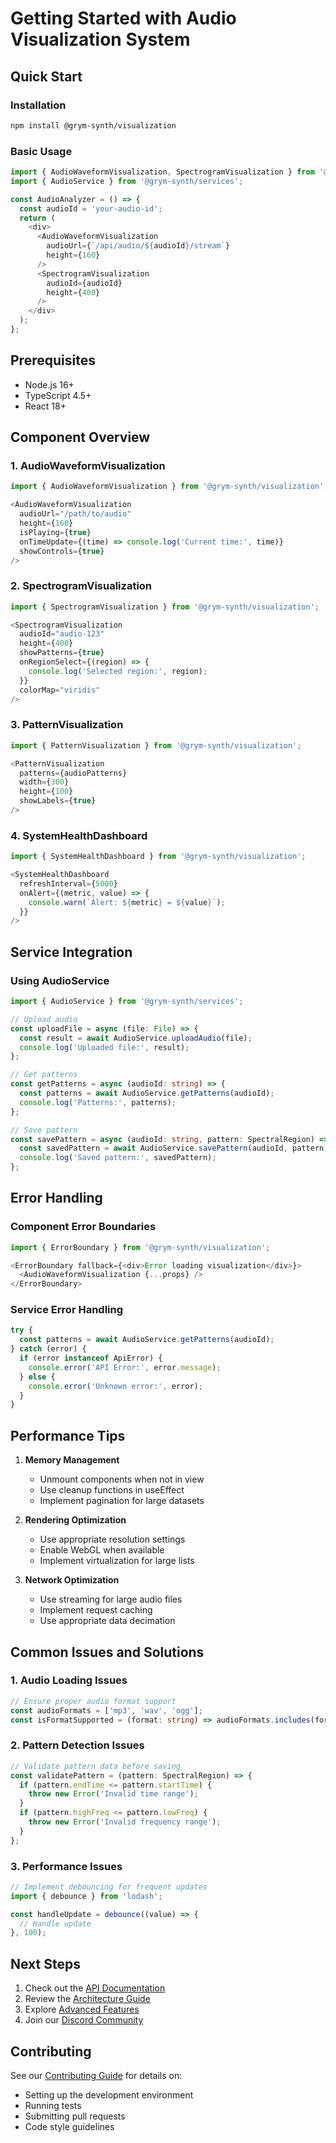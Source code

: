 # Getting Started with Audio Visualization System

## Quick Start

### Installation
```bash
npm install @grym-synth/visualization
```

### Basic Usage
```typescript
import { AudioWaveformVisualization, SpectrogramVisualization } from '@grym-synth/visualization';
import { AudioService } from '@grym-synth/services';

const AudioAnalyzer = () => {
  const audioId = 'your-audio-id';
  return (
    <div>
      <AudioWaveformVisualization
        audioUrl={`/api/audio/${audioId}/stream`}
        height={160}
      />
      <SpectrogramVisualization
        audioId={audioId}
        height={400}
      />
    </div>
  );
};
```

## Prerequisites
- Node.js 16+
- TypeScript 4.5+
- React 18+

## Component Overview

### 1. AudioWaveformVisualization
```typescript
import { AudioWaveformVisualization } from '@grym-synth/visualization';

<AudioWaveformVisualization
  audioUrl="/path/to/audio"
  height={160}
  isPlaying={true}
  onTimeUpdate={(time) => console.log('Current time:', time)}
  showControls={true}
/>
```

### 2. SpectrogramVisualization
```typescript
import { SpectrogramVisualization } from '@grym-synth/visualization';

<SpectrogramVisualization
  audioId="audio-123"
  height={400}
  showPatterns={true}
  onRegionSelect={(region) => {
    console.log('Selected region:', region);
  }}
  colorMap="viridis"
/>
```

### 3. PatternVisualization
```typescript
import { PatternVisualization } from '@grym-synth/visualization';

<PatternVisualization
  patterns={audioPatterns}
  width={300}
  height={100}
  showLabels={true}
/>
```

### 4. SystemHealthDashboard
```typescript
import { SystemHealthDashboard } from '@grym-synth/visualization';

<SystemHealthDashboard
  refreshInterval={5000}
  onAlert={(metric, value) => {
    console.warn(`Alert: ${metric} = ${value}`);
  }}
/>
```

## Service Integration

### Using AudioService
```typescript
import { AudioService } from '@grym-synth/services';

// Upload audio
const uploadFile = async (file: File) => {
  const result = await AudioService.uploadAudio(file);
  console.log('Uploaded file:', result);
};

// Get patterns
const getPatterns = async (audioId: string) => {
  const patterns = await AudioService.getPatterns(audioId);
  console.log('Patterns:', patterns);
};

// Save pattern
const savePattern = async (audioId: string, pattern: SpectralRegion) => {
  const savedPattern = await AudioService.savePattern(audioId, pattern);
  console.log('Saved pattern:', savedPattern);
};
```

## Error Handling

### Component Error Boundaries
```typescript
import { ErrorBoundary } from '@grym-synth/visualization';

<ErrorBoundary fallback={<div>Error loading visualization</div>}>
  <AudioWaveformVisualization {...props} />
</ErrorBoundary>
```

### Service Error Handling
```typescript
try {
  const patterns = await AudioService.getPatterns(audioId);
} catch (error) {
  if (error instanceof ApiError) {
    console.error('API Error:', error.message);
  } else {
    console.error('Unknown error:', error);
  }
}
```

## Performance Tips

1. **Memory Management**
   - Unmount components when not in view
   - Use cleanup functions in useEffect
   - Implement pagination for large datasets

2. **Rendering Optimization**
   - Use appropriate resolution settings
   - Enable WebGL when available
   - Implement virtualization for large lists

3. **Network Optimization**
   - Use streaming for large audio files
   - Implement request caching
   - Use appropriate data decimation

## Common Issues and Solutions

### 1. Audio Loading Issues
```typescript
// Ensure proper audio format support
const audioFormats = ['mp3', 'wav', 'ogg'];
const isFormatSupported = (format: string) => audioFormats.includes(format);
```

### 2. Pattern Detection Issues
```typescript
// Validate pattern data before saving
const validatePattern = (pattern: SpectralRegion) => {
  if (pattern.endTime <= pattern.startTime) {
    throw new Error('Invalid time range');
  }
  if (pattern.highFreq <= pattern.lowFreq) {
    throw new Error('Invalid frequency range');
  }
};
```

### 3. Performance Issues
```typescript
// Implement debouncing for frequent updates
import { debounce } from 'lodash';

const handleUpdate = debounce((value) => {
  // Handle update
}, 100);
```

## Next Steps

1. Check out the [API Documentation](./API.md)
2. Review the [Architecture Guide](./ARCHITECTURE.md)
3. Explore [Advanced Features](./ADVANCED.md)
4. Join our [Discord Community](https://discord.gg/grym-synth)

## Contributing

See our [Contributing Guide](./CONTRIBUTING.md) for details on:
- Setting up the development environment
- Running tests
- Submitting pull requests
- Code style guidelines

